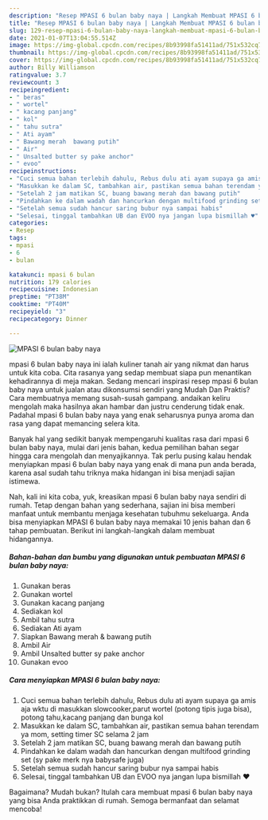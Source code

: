 ```yaml
---
description: "Resep MPASI 6 bulan baby naya | Langkah Membuat MPASI 6 bulan baby naya Yang Paling Enak"
title: "Resep MPASI 6 bulan baby naya | Langkah Membuat MPASI 6 bulan baby naya Yang Paling Enak"
slug: 129-resep-mpasi-6-bulan-baby-naya-langkah-membuat-mpasi-6-bulan-baby-naya-yang-paling-enak
date: 2021-01-07T13:04:55.514Z
image: https://img-global.cpcdn.com/recipes/8b93998fa51411ad/751x532cq70/mpasi-6-bulan-baby-naya-foto-resep-utama.jpg
thumbnail: https://img-global.cpcdn.com/recipes/8b93998fa51411ad/751x532cq70/mpasi-6-bulan-baby-naya-foto-resep-utama.jpg
cover: https://img-global.cpcdn.com/recipes/8b93998fa51411ad/751x532cq70/mpasi-6-bulan-baby-naya-foto-resep-utama.jpg
author: Billy Williamson
ratingvalue: 3.7
reviewcount: 3
recipeingredient:
- " beras"
- " wortel"
- " kacang panjang"
- " kol"
- " tahu sutra"
- " Ati ayam"
- " Bawang merah  bawang putih"
- " Air"
- " Unsalted butter sy pake anchor"
- " evoo"
recipeinstructions:
- "Cuci semua bahan terlebih dahulu, Rebus dulu ati ayam supaya ga amis aja wktu di masukkan slowcooker,parut wortel (potong tipis juga bisa), potong tahu,kacang panjang dan bunga kol"
- "Masukkan ke dalam SC, tambahkan air, pastikan semua bahan terendam ya mom, setting timer SC selama 2 jam"
- "Setelah 2 jam matikan SC, buang bawang merah dan bawang putih"
- "Pindahkan ke dalam wadah dan hancurkan dengan multifood grinding set (sy pake merk nya babysafe juga)"
- "Setelah semua sudah hancur saring bubur nya sampai habis"
- "Selesai, tinggal tambahkan UB dan EVOO nya jangan lupa bismillah ♥️"
categories:
- Resep
tags:
- mpasi
- 6
- bulan

katakunci: mpasi 6 bulan 
nutrition: 179 calories
recipecuisine: Indonesian
preptime: "PT38M"
cooktime: "PT40M"
recipeyield: "3"
recipecategory: Dinner

---
```



![MPASI 6 bulan baby naya](https://img-global.cpcdn.com/recipes/8b93998fa51411ad/751x532cq70/mpasi-6-bulan-baby-naya-foto-resep-utama.jpg)


mpasi 6 bulan baby naya ini ialah kuliner tanah air yang nikmat dan harus untuk kita coba. Cita rasanya yang sedap membuat siapa pun menantikan kehadirannya di meja makan.
Sedang mencari inspirasi resep mpasi 6 bulan baby naya untuk jualan atau dikonsumsi sendiri yang Mudah Dan Praktis? Cara membuatnya memang susah-susah gampang. andaikan keliru mengolah maka hasilnya akan hambar dan justru cenderung tidak enak. Padahal mpasi 6 bulan baby naya yang enak seharusnya punya aroma dan rasa yang dapat memancing selera kita.



Banyak hal yang sedikit banyak mempengaruhi kualitas rasa dari mpasi 6 bulan baby naya, mulai dari jenis bahan, kedua pemilihan bahan segar hingga cara mengolah dan menyajikannya. Tak perlu pusing kalau hendak menyiapkan mpasi 6 bulan baby naya yang enak di mana pun anda berada, karena asal sudah tahu triknya maka hidangan ini bisa menjadi sajian istimewa.


Nah, kali ini kita coba, yuk, kreasikan mpasi 6 bulan baby naya sendiri di rumah. Tetap dengan bahan yang sederhana, sajian ini bisa memberi manfaat untuk membantu menjaga kesehatan tubuhmu sekeluarga. Anda bisa menyiapkan MPASI 6 bulan baby naya memakai 10 jenis bahan dan 6 tahap pembuatan. Berikut ini langkah-langkah dalam membuat hidangannya.

<!--inarticleads1-->

##### Bahan-bahan dan bumbu yang digunakan untuk pembuatan MPASI 6 bulan baby naya:

1. Gunakan  beras
1. Gunakan  wortel
1. Gunakan  kacang panjang
1. Sediakan  kol
1. Ambil  tahu sutra
1. Sediakan  Ati ayam
1. Siapkan  Bawang merah &amp; bawang putih
1. Ambil  Air
1. Ambil  Unsalted butter sy pake anchor
1. Gunakan  evoo




<!--inarticleads2-->

##### Cara menyiapkan MPASI 6 bulan baby naya:

1. Cuci semua bahan terlebih dahulu, Rebus dulu ati ayam supaya ga amis aja wktu di masukkan slowcooker,parut wortel (potong tipis juga bisa), potong tahu,kacang panjang dan bunga kol
1. Masukkan ke dalam SC, tambahkan air, pastikan semua bahan terendam ya mom, setting timer SC selama 2 jam
1. Setelah 2 jam matikan SC, buang bawang merah dan bawang putih
1. Pindahkan ke dalam wadah dan hancurkan dengan multifood grinding set (sy pake merk nya babysafe juga)
1. Setelah semua sudah hancur saring bubur nya sampai habis
1. Selesai, tinggal tambahkan UB dan EVOO nya jangan lupa bismillah ♥️




Bagaimana? Mudah bukan? Itulah cara membuat mpasi 6 bulan baby naya yang bisa Anda praktikkan di rumah. Semoga bermanfaat dan selamat mencoba!
